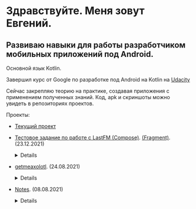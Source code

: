 # Здравствуйте. Меня зовут Евгений. 

## Развиваю навыки для работы разработчиком мобильных приложений под Android. 

Основной язык Kotlin.

Завершил курс от Google по разработке под Android на Kotlin на [Udacity](https://classroom.udacity.com/courses/ud9012)

Сейчас закрепляю теорию на практике, создавая приложения с применением полученных знаний.
Код, apk и скриншоты можно увидеть в репозиториях проектов.

Проекты:

+ [Текущий проект](https://github.com/zdezak/Coder)

+ [Тестовое задание по работе с LastFM (Compose)](https://github.com/zdezak/getInfoAboutAlbums). [(Fragment)](https://github.com/zdezak/getArtist). (23.12.2021)<details>
   
    +Описание: Приложэение получает данные с API и выводит на экран. По кнопке отправляется новый запрос.
    
    +Используемые технологии:
   
        - Retrofit для отправки запросов,
   
        - Moshi для конвертирования ответа в data class,
   
        - В Fragment для отображения RecyclerView. Список и Сетка для изображений,
   
        - В Compose для отображения LazyList и LazyList для изображений.
   
</details>


+ [getmeaxolotl](https://github.com/zdezak/getmeaxolotl). (24.08.2021)<details>
   
    +Описание: Приложэение получает данные с API и выводит на экран. По кнопке отправляется новый запрос.
    
    +Используемые технологии:
   
        - Retrofit для отправки запросов,
   
        - Moshi для конвертирования ответа в data class,
   
        - Activity и ViewModel, без фрагментов.
   
</details>




+ [Notes](https://github.com/zdezak/Notes). (08.08.2021)<details>
    
  + Описание: Простое приложение для заметок. Отображение, добавление, редактирование, удаление.Построено на взаимодействии фрагментов. Одно activity.
  
  + Искользуемые технологии:
   
    - DataBinding для создания объектов каждого layout.xml. Нет постоянного поиска по id,
   
    - Room для сохранения данных,
   
    - RecyclerView для отображения,
   
    - Safe-arg для передачи данных между фрагментами,
   
    - Androidx.navigation для перемещения между фрагментами,
   
    - ViewModel для разделения фрагмента от данных,
   
    - ViewModelfactory для передачи параметров ViewModel при создании,
   
    - Coroutines для взаимодействия с базой данных в viewModel через viewModelScope,
   
    - LiveData для данных и для наблюдения перед сохранением и переходами. В layout.xml добавлены функции для изменения переменной liveData и выполенния действий. 
   
</details>
<!---
zdezak/zdezak is a ✨ special ✨ repository because its `README.md` (this file) appears on your GitHub profile.
You can click the Preview link to take a look at your changes.
--->
